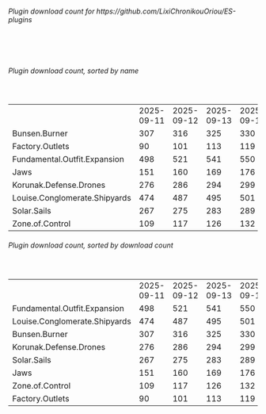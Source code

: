 <h6>Plugin download count for https://github.com/LixiChronikouOriou/ES-plugins</h6><br>
<br>
<h6>Plugin download count, sorted by name</h6><sub><sup><br>
<table>
	<tr>
		<td></td>
		<td>2025-09-11</td>
		<td>2025-09-12</td>
		<td>2025-09-13</td>
		<td>2025-09-14</td>
		<td>2025-09-15</td>
		<td>2025-09-16</td>
		<td>2025-09-17</td>
		<td>today +</td>
	</tr>
	<tr>
		<td>Bunsen.Burner</td>
		<td>307</td>
		<td>316</td>
		<td>325</td>
		<td>330</td>
		<td>341</td>
		<td>347</td>
		<td>349</td>
		<td>+ 2</td>
	</tr>
	<tr>
		<td>Factory.Outlets</td>
		<td>90</td>
		<td>101</td>
		<td>113</td>
		<td>119</td>
		<td>132</td>
		<td>138</td>
		<td>140</td>
		<td>+ 2</td>
	</tr>
	<tr>
		<td>Fundamental.Outfit.Expansion</td>
		<td>498</td>
		<td>521</td>
		<td>541</td>
		<td>550</td>
		<td>566</td>
		<td>576</td>
		<td>578</td>
		<td>+ 2</td>
	</tr>
	<tr>
		<td>Jaws</td>
		<td>151</td>
		<td>160</td>
		<td>169</td>
		<td>176</td>
		<td>186</td>
		<td>193</td>
		<td>195</td>
		<td>+ 2</td>
	</tr>
	<tr>
		<td>Korunak.Defense.Drones</td>
		<td>276</td>
		<td>286</td>
		<td>294</td>
		<td>299</td>
		<td>310</td>
		<td>320</td>
		<td>322</td>
		<td>+ 2</td>
	</tr>
	<tr>
		<td>Louise.Conglomerate.Shipyards</td>
		<td>474</td>
		<td>487</td>
		<td>495</td>
		<td>501</td>
		<td>512</td>
		<td>518</td>
		<td>520</td>
		<td>+ 2</td>
	</tr>
	<tr>
		<td>Solar.Sails</td>
		<td>267</td>
		<td>275</td>
		<td>283</td>
		<td>289</td>
		<td>302</td>
		<td>308</td>
		<td>310</td>
		<td>+ 2</td>
	</tr>
	<tr>
		<td>Zone.of.Control</td>
		<td>109</td>
		<td>117</td>
		<td>126</td>
		<td>132</td>
		<td>144</td>
		<td>148</td>
		<td>150</td>
		<td>+ 2</td>
	</tr>
</table>
</sub></sup>
<h6>Plugin download count, sorted by download count</h6><sub><sup><br>
<table>
	<tr>
		<td></td>
		<td>2025-09-11</td>
		<td>2025-09-12</td>
		<td>2025-09-13</td>
		<td>2025-09-14</td>
		<td>2025-09-15</td>
		<td>2025-09-16</td>
		<td>2025-09-17</td>
		<td>today +</td>
	</tr>
	<tr>
		<td>Fundamental.Outfit.Expansion</td>
		<td>498</td>
		<td>521</td>
		<td>541</td>
		<td>550</td>
		<td>566</td>
		<td>576</td>
		<td>578</td>
		<td>+ 2</td>
	</tr>
	<tr>
		<td>Louise.Conglomerate.Shipyards</td>
		<td>474</td>
		<td>487</td>
		<td>495</td>
		<td>501</td>
		<td>512</td>
		<td>518</td>
		<td>520</td>
		<td>+ 2</td>
	</tr>
	<tr>
		<td>Bunsen.Burner</td>
		<td>307</td>
		<td>316</td>
		<td>325</td>
		<td>330</td>
		<td>341</td>
		<td>347</td>
		<td>349</td>
		<td>+ 2</td>
	</tr>
	<tr>
		<td>Korunak.Defense.Drones</td>
		<td>276</td>
		<td>286</td>
		<td>294</td>
		<td>299</td>
		<td>310</td>
		<td>320</td>
		<td>322</td>
		<td>+ 2</td>
	</tr>
	<tr>
		<td>Solar.Sails</td>
		<td>267</td>
		<td>275</td>
		<td>283</td>
		<td>289</td>
		<td>302</td>
		<td>308</td>
		<td>310</td>
		<td>+ 2</td>
	</tr>
	<tr>
		<td>Jaws</td>
		<td>151</td>
		<td>160</td>
		<td>169</td>
		<td>176</td>
		<td>186</td>
		<td>193</td>
		<td>195</td>
		<td>+ 2</td>
	</tr>
	<tr>
		<td>Zone.of.Control</td>
		<td>109</td>
		<td>117</td>
		<td>126</td>
		<td>132</td>
		<td>144</td>
		<td>148</td>
		<td>150</td>
		<td>+ 2</td>
	</tr>
	<tr>
		<td>Factory.Outlets</td>
		<td>90</td>
		<td>101</td>
		<td>113</td>
		<td>119</td>
		<td>132</td>
		<td>138</td>
		<td>140</td>
		<td>+ 2</td>
	</tr>
</table>
</sub></sup>
